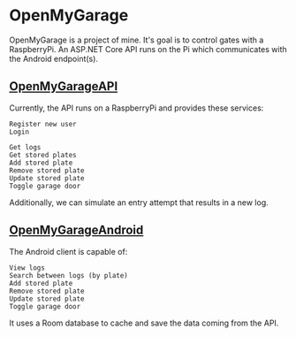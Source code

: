 # OpenMyGarage
OpenMyGarage is a project of mine. It's goal is to control gates with a RaspberryPi. An ASP.NET Core API runs on the Pi which communicates with the Android endpoint(s). 
## [OpenMyGarageAPI](OpenMyGarageApi/OpenMyGarageApi)
Currently, the API runs on a RaspberryPi and provides these services:
```
Register new user
Login

Get logs
Get stored plates
Add stored plate
Remove stored plate
Update stored plate
Toggle garage door
```
Additionally, we can simulate an entry attempt that results in a new log.
## [OpenMyGarageAndroid](OpenMyGarageAndroid)
The Android client is capable of:
```
View logs
Search between logs (by plate)
Add stored plate
Remove stored plate
Update stored plate
Toggle garage door
```
It uses a Room database to cache and save the data coming from the API.
